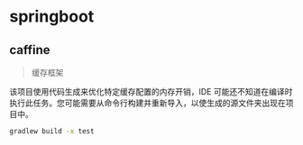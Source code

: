 # springboot

## caffine

> 缓存框架

该项目使用代码生成来优化特定缓存配置的内存开销，IDE 可能还不知道在编译时执行此任务。您可能需要从命令行构建并重新导入，以使生成的源文件夹出现在项目中。

```bash
gradlew build -x test
```



